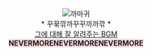 <div align='center'><img src="https://th.bing.com/th/id/OIP.5xoEViGs_Kgz4ferFLUFAAHaD4?w=305&h=180&c=7&r=0&o=5&pid=1.7" alt="까마귀"></div>

 

<div align='center'>* 꾸꾺깎까꾸꾸까까깎 *</div>

 

<div align='center'><A href="https://www.youtube.com/watch?v=s0UjELAUMjEt"> 그에 대해 잘 알려주는 BGM </A></div>

 

<div align='center'><span style='background-color:#ffdce0';><b>NEVERMORENEVERMORENEVERMORE</b></span></div>
